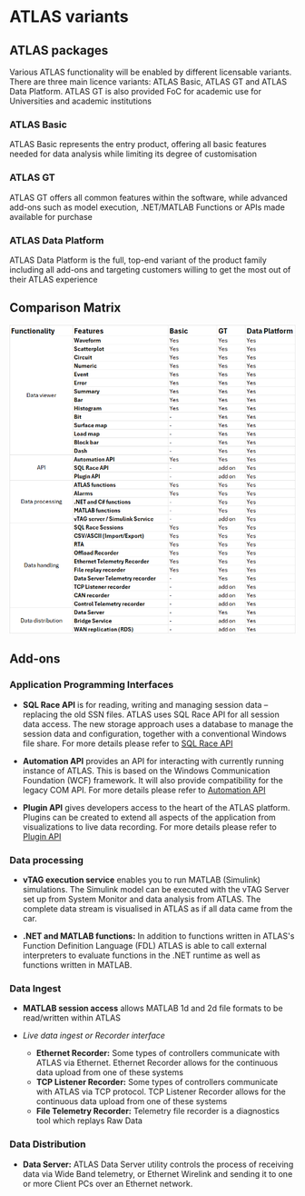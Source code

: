 # ATLAS variants

## ATLAS packages 

Various ATLAS functionality will be enabled by different licensable variants. There are three main licence variants: ATLAS Basic, ATLAS GT and ATLAS Data Platform. ATLAS GT is also provided FoC for academic use for Universities and academic institutions

### ATLAS Basic

ATLAS Basic represents the entry product, offering all basic features needed for data analysis while limiting its degree of customisation

### ATLAS GT

ATLAS GT offers all common features within the software, while advanced add-ons such as model execution, .NET/MATLAB Functions or APIs made available for purchase

### ATLAS Data Platform

ATLAS Data Platform is the full, top-end variant of the product family including all add-ons and targeting customers willing to get the most out of their ATLAS experience


## Comparison Matrix

![ATLAS Variants](assets/variants.png)

## Add-ons

### Application Programming Interfaces 
* **SQL Race API** is for reading, writing and managing session data – replacing the old SSN files. ATLAS uses SQL Race API for all session data access. The new storage approach uses a database to manage the session data and configuration, together with a conventional Windows file share. For more details please refer to [SQL Race API](https://atlas.mclarenapplied.com/developer/sqlrace/)

* **Automation API** provides an API for interacting with currently running instance of ATLAS. This is based on the Windows Communication Foundation (WCF) framework. It will also provide compatibility for the legacy COM API. For more details please refer to [Automation API](https://mat-docs.github.io/Atlas.DisplayAPI.Documentation/articles/automation.html)

* **Plugin API** gives developers access to the heart of the ATLAS platform. Plugins can be created to extend all aspects of the application from visualizations to live data recording. For more details please refer to [Plugin API](https://atlas.mclarenapplied.com/developer/atlas-displayapi/)

### Data processing
* **vTAG execution service** enables you to run MATLAB (Simulink) simulations. The Simulink model can be executed with the vTAG Server set up from System Monitor and data analysis from ATLAS. The complete data stream is visualised in ATLAS as if all data came from the car.

* **.NET and MATLAB functions:** In addition to functions written in ATLAS's Function Definition Language (FDL) ATLAS is able to call external interpreters to evaluate functions in the .NET runtime as well as functions written in MATLAB.

### Data Ingest
* **MATLAB session access** allows MATLAB 1d and 2d file formats to be read/written within ATLAS

* *Live data ingest or Recorder interface*
    * **Ethernet Recorder:** Some types of controllers communicate with ATLAS via Ethernet. Ethernet Recorder allows for the continuous data upload from one of these systems
    * **TCP Listener Recorder:** Some types of controllers communicate with ATLAS via TCP protocol. TCP Listener Recorder allows for the continuous data upload from one of these systems
    * **File Telemetry Recorder:** Telemetry file recorder is a diagnostics tool which replays Raw Data

### Data Distribution
* **Data Server:** ATLAS Data Server utility controls the process of receiving data via Wide Band telemetry, or Ethernet Wirelink and sending it to one or more Client PCs over an Ethernet network.

